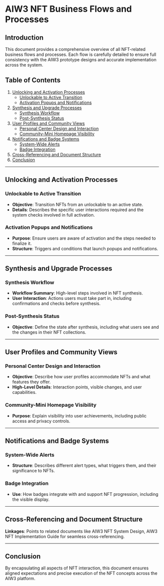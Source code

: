 # AIW3 NFT Business Flows and Processes

## Introduction

This document provides a comprehensive overview of all NFT-related business flows and processes. Each flow is carefully detailed to ensure full consistency with the AIW3 prototype designs and accurate implementation across the system.

## Table of Contents

1.  [Unlocking and Activation Processes](#unlocking-and-activation-processes)
    -   [Unlockable to Active Transition](#unlockable-to-active-transition)
    -   [Activation Popups and Notifications](#activation-popups-and-notifications)
2.  [Synthesis and Upgrade Processes](#synthesis-and-upgrade-processes)
    -   [Synthesis Workflow](#synthesis-workflow)
    -   [Post-Synthesis Status](#post-synthesis-status)
3.  [User Profiles and Community Views](#user-profiles-and-community-views)
    -   [Personal Center Design and Interaction](#personal-center-design-and-interaction)
    -   [Community-Mini Homepage Visibility](#community-mini-homepage-visibility)
4.  [Notifications and Badge Systems](#notifications-and-badge-systems)
    -   [System-Wide Alerts](#system-wide-alerts)
    -   [Badge Integration](#badge-integration)
5.  [Cross-Referencing and Document Structure](#cross-referencing-and-document-structure)
6.  [Conclusion](#conclusion)

---

## Unlocking and Activation Processes

### Unlockable to Active Transition

- **Objective**: Transition NFTs from an unlockable to an active state.
- **Details**: Describes the specific user interactions required and the system checks involved in full activation.

### Activation Popups and Notifications

- **Purpose**: Ensure users are aware of activation and the steps needed to finalize it.
- **Structure**: Triggers and conditions that launch popups and notifications.

---

## Synthesis and Upgrade Processes

### Synthesis Workflow

- **Workflow Summary**: High-level steps involved in NFT synthesis.
- **User Interaction**: Actions users must take part in, including confirmations and checks before synthesis.

### Post-Synthesis Status

- **Objective**: Define the state after synthesis, including what users see and the changes in their NFT collections.

---

## User Profiles and Community Views

### Personal Center Design and Interaction

- **Objective**: Describe how user profiles accommodate NFTs and what features they offer.
- **High-Level Details**: Interaction points, visible changes, and user capabilities.

### Community-Mini Homepage Visibility

- **Purpose**: Explain visibility into user achievements, including public access and privacy controls.

---

## Notifications and Badge Systems

### System-Wide Alerts

- **Structure**: Describes different alert types, what triggers them, and their significance to NFTs.

### Badge Integration

- **Use**: How badges integrate with and support NFT progression, including the visible display.

---

## Cross-Referencing and Document Structure

**Linkages**: Points to related documents like AIW3 NFT System Design, AIW3 NFT Implementation Guide for seamless cross-referencing.

---

## Conclusion

By encapsulating all aspects of NFT interaction, this document ensures aligned expectations and precise execution of the NFT concepts across the AIW3 platform.


